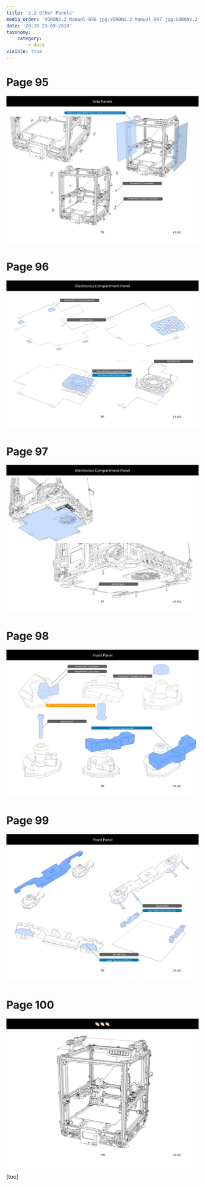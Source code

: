 ```yaml
---
title: '2.2 Other Panels'
media_order: 'VORON2.2 Manual-096.jpg,VORON2.2 Manual-097.jpg,VORON2.2 Manual-098.jpg,VORON2.2 Manual-099.jpg,VORON2.2 Manual-100.jpg,VORON2.2 Manual-101.jpg'
date: '20:39 23-09-2019'
taxonomy:
    category:
        - docs
visible: true
---
```


# Page 95
![](VORON2.2%20Manual-096.jpg)

# Page 96
![](VORON2.2%20Manual-097.jpg)

# Page 97
![](VORON2.2%20Manual-098.jpg)

# Page 98
![](VORON2.2%20Manual-099.jpg)

# Page 99
![](VORON2.2%20Manual-100.jpg)

# Page 100
![](VORON2.2%20Manual-101.jpg)

[toc]
